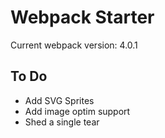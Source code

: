 # Webpack Starter

Current webpack version: 4.0.1

## To Do
- Add SVG Sprites
- Add image optim support
- Shed a single tear
